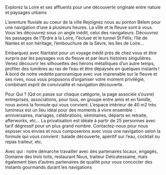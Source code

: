 Explorez la Loire et ses affluents pour une découverte originale entre nature et paysages urbains

L’aventure fluviale au coeur de la ville
Rejoignez nous au ponton Bélem pour une navigation d’une à plusieurs heures. La ville et le fleuve sont à vous. Vous les découvrez sous un angle inédit, celui des navigateurs. Découvrez les passages de l”Erdre à la Loire, l”écluse et le tunnel St Félix, l’île de Nantes et son héritage, l’embouchure de la Sèvre, les îles de Loire…

Embarquez avec Nantalot pour un voyage inédit près de chez vous et être surpris par les paysages vus du fleuve et par leurs histoires singulières. Venez découvrir les silhouettes des hérons métalliques d’un autre temps, profiter des lumières au ras de l’eau et être dépaysés en quelques instants !
À bord de notre vedette panoramique avec vue imprenable sur le fleuve et ses rives, nous vous proposons d’organiser votre moment privilégié, combinant esprit de convivialité et navigation découverte.

 Pour Qui ? (Qd on passe sur chaque catégorie, la page associée s’ouvre) entreprises, associations, pour tous, en groupe entre amis et en famille, nous avons la formule qui vous convient. L’espace intérieur de 40 m2 très lumineux est un lieu idéal pour des moments à vivre ensemble  : anniversaires, mariages, célébrations, séminaires, départs en retraite, afterworks, etc… 
La privatisation est idéale à partir de 25 personnes avec tarif dégressif pour un plus grand nombre. Contactez-nous pour nous exposer vos envies et nous composerons avec vous une navigation selon la formule qui vous convient : balade découverte, apéritif sur l’eau, cocktail ou repas traiteur, etc.

Avec qui : notre démarche travailler avec des partenaires locaux, engagés, 
Domaine des trois toits, 
restaurant Nous, traiteur Delicatessaine, mais également bien d’autres partenaires de qualité pour vous concocter des instants gourmands durant les navigations